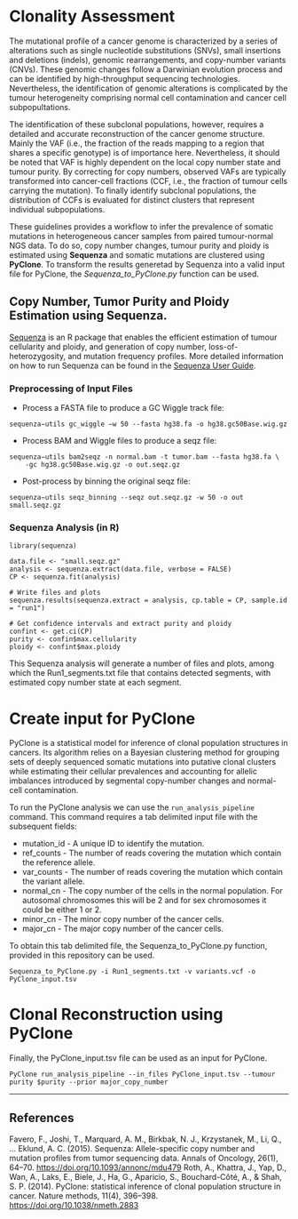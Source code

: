 # Clonality Assessment

The mutational profile of a cancer genome is characterized by a series of alterations such as single nucleotide substitutions (SNVs), small insertions and deletions (indels), genomic rearrangements, and copy-number variants (CNVs). These genomic changes follow a Darwinian evolution process and can be identified by high-throughput sequencing technologies. Nevertheless, the identification of genomic alterations is complicated by the tumour heterogeneity comprising normal cell contamination and cancer cell subpopultations.  

The identification of these subclonal populations, however, requires a detailed and accurate reconstruction of the cancer genome structure. Mainly the VAF (i.e., the fraction of the reads mapping to a region that shares a specific genotype) is of importance here. Nevertheless, it should be noted that VAF is highly dependent on the local copy number state and tumour purity. By correcting for copy numbers, observed VAFs are typically transformed into cancer-cell fractions (CCF, i.e., the fraction of tumour cells carrying the mutation). To finally identify subclonal populations, the distribution of CCFs is evaluated for distinct clusters that represent individual subpopulations.  

These guidelines provides a workflow to infer the prevalence of somatic mutations in heterogeneous cancer samples from paired tumour-normal NGS data. To do so, copy number changes, tumour purity and ploidy is estimated using **Sequenza** and somatic mutations are clustered using **PyClone**. To transform the results generetad by Sequenza into a valid input file for PyClone, the *Sequenza_to_PyClone.py* function can be used.

## Copy Number, Tumor Purity and Ploidy Estimation using Sequenza.

[Sequenza](https://cran.r-project.org/web/packages/sequenza/vignettes/sequenza.html) is an R package that enables the efficient estimation of tumour cellularity and ploidy, and generation of copy number, loss-of-heterozygosity, and mutation frequency profiles. More detailed information on how to run Sequenza can be found in the [Sequenza User Guide](https://cran.r-project.org/web/packages/sequenza/vignettes/sequenza.html).

### Preprocessing of Input Files
* Process a FASTA file to produce a GC Wiggle track file:
```
sequenza−utils gc_wiggle −w 50 --fasta hg38.fa -o hg38.gc50Base.wig.gz
```
* Process BAM and Wiggle files to produce a seqz file:
```
sequenza−utils bam2seqz -n normal.bam -t tumor.bam --fasta hg38.fa \
    -gc hg38.gc50Base.wig.gz -o out.seqz.gz
```
* Post-process by binning the original seqz file:
```
sequenza−utils seqz_binning --seqz out.seqz.gz -w 50 -o out small.seqz.gz
```

### Sequenza Analysis (in R)

```
library(sequenza)

data.file <- "small.seqz.gz"
analysis <- sequenza.extract(data.file, verbose = FALSE)
CP <- sequenza.fit(analysis)

# Write files and plots
sequenza.results(sequenza.extract = analysis, cp.table = CP, sample.id = "run1")

# Get confidence intervals and extract purity and ploidy
confint <- get.ci(CP)
purity <- confin$max.cellularity
ploidy <- confint$max.ploidy
```

This Sequenza analysis will generate a number of files and plots, among which the Run1_segments.txt file that contains detected segments, with estimated copy number state at each segment.

# Create input for PyClone

PyClone is a statistical model for inference of clonal population structures in cancers. Its algorithm relies on a Bayesian clustering method for grouping sets of deeply sequenced somatic mutations into putative clonal clusters while estimating their cellular prevalences and accounting for allelic imbalances introduced by segmental copy-number changes and normal-cell contamination. 

To run the PyClone analysis we can use the ```run_analysis_pipeline``` command. This command requires a tab delimited input file with the subsequent fields: 

* mutation_id - A unique ID to identify the mutation. 
* ref_counts - The number of reads covering the mutation which contain the reference allele. 
* var_counts - The number of reads covering the mutation which contain the variant allele. 
* normal_cn - The copy number of the cells in the normal population. For autosomal chromosomes this will be 2 and for sex chromosomes it could be either 1 or 2. 
* minor_cn - The minor copy number of the cancer cells. 
* major_cn - The major copy number of the cancer cells.

To obtain this tab delimited file, the Sequenza_to_PyClone.py function, provided in this repository can be used.
```
Sequenza_to_PyClone.py -i Run1_segments.txt -v variants.vcf -o PyClone_input.tsv
```
# Clonal Reconstruction using PyClone

Finally, the PyClone_input.tsv file can be used as an input for PyClone.
```
PyClone run_analysis_pipeline --in_files PyClone_input.tsv --tumour purity $purity --prior major_copy_number
```

---
## References
Favero, F., Joshi, T., Marquard, A. M., Birkbak, N. J., Krzystanek, M., Li, Q., … Eklund, A. C. (2015). Sequenza: Allele-specific copy number and mutation profiles from tumor sequencing data. Annals of Oncology, 26(1), 64–70. https://doi.org/10.1093/annonc/mdu479
Roth, A., Khattra, J., Yap, D., Wan, A., Laks, E., Biele, J., Ha, G., Aparicio, S., Bouchard-Côté, A., & Shah, S. P. (2014). PyClone: statistical inference of clonal population structure in cancer. Nature methods, 11(4), 396–398. https://doi.org/10.1038/nmeth.2883
